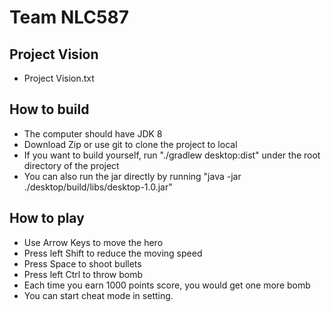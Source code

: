 # Team NLC587

## Project Vision
- Project Vision.txt

## How to build
- The computer should have JDK 8
- Download Zip or use git to clone the project to local
- If you want to build yourself, run "./gradlew desktop:dist" under the root directory of the project
- You can also run the jar directly by running "java -jar ./desktop/build/libs/desktop-1.0.jar"

## How to play
- Use Arrow Keys to move the hero
- Press left Shift to reduce the moving speed
- Press Space to shoot bullets
- Press left Ctrl to throw bomb
- Each time you earn 1000 points score, you would get one more bomb
- You can start cheat mode in setting.